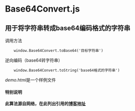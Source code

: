 # Base64Convert.js

## 用于将字符串转成base64编码格式的字符串

调用方法
```
    window.Base64Convert.toBase64('目标字符串')
```

逆向编码（base64转字符串）

```
    window.Base64Convert.toString('base64格式的字符串')
```



*demo.html*是一个样例文件


#### 特别说明

**此算法源自网络，在此列出引用的[博客地址](http://www.cnblogs.com/youring2/archive/2013/03/04/2942880.html)**
